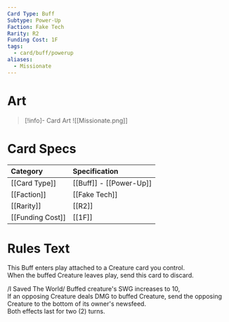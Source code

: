 ```yaml
---
Card Type: Buff
Subtype: Power-Up
Faction: Fake Tech
Rarity: R2
Funding Cost: 1F
tags:
  - card/buff/powerup
aliases:
  - Missionate
---
```

# Art

> [!info]- Card Art
> ![[Missionate.png]]

# Card Specs

| Category | Specification| 
| :--- | :--- |
| [[Card Type]] | [[Buff]] - [[Power-Up]] |  
| [[Faction]] | [[Fake Tech]] |  
| [[Rarity]] | [[R2]] |  
| [[Funding Cost]] | [[1F]] |  

# Rules Text  

This Buff enters play attached to a Creature card you control.  
When the buffed Creature leaves play, send this card to discard.  

/I Saved The World/ Buffed creature's SWG increases to 10,  
If an opposing Creature deals DMG to buffed Creature, send the opposing Creature to the bottom of its owner's newsfeed.  
Both effects last for two (2) turns.  

